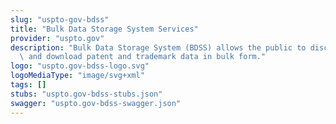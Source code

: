 ```yaml
---
slug: "uspto-gov-bdss"
title: "Bulk Data Storage System Services"
provider: "uspto.gov"
description: "Bulk Data Storage System (BDSS) allows the public to discover, search,\
  \ and download patent and trademark data in bulk form."
logo: "uspto.gov-bdss-logo.svg"
logoMediaType: "image/svg+xml"
tags: []
stubs: "uspto.gov-bdss-stubs.json"
swagger: "uspto.gov-bdss-swagger.json"
---
```

